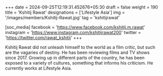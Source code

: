 +++
date = 2024-09-25T12:19:31.452676+05:30
draft = false
weight = 190
title = 'Kshitij Rawat'
designations = ['Lifestyle Asia']
img = '/images/members/Kshitij-Rawat.jpg'
tag = 'kshitijrawat'

[soc_media]
facebook = 'https://www.facebook.com/kshitij.m.rawat'
instagram = 'https://www.instagram.com/kshitijrawat200'
twitter = 'https://twitter.com/rawat_kshitij'
+++

Kshitij Rawat did not unleash himself to the world as a film critic, but such are the vagaries of destiny. He has been reviewing films and TV shows since 2017. Growing up in different parts of the country, he has been exposed to a variety of cultures, something that informs his criticism. He currently works at Lifestyle Asia.
